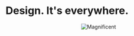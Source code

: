 # Design. It's everywhere.


<p align="center">
  <img src="https://i.stack.imgur.com/dvgZl.jpg" title="Magnificent"/>
</p>
